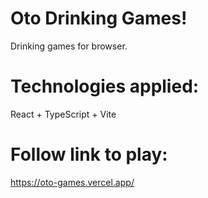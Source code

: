 # Oto Drinking Games!

Drinking games for browser.

# Technologies applied:

React + TypeScript + Vite

# Follow link to play:

https://oto-games.vercel.app/
